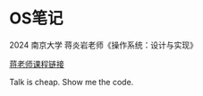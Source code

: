 # OS笔记

2024 南京大学 蒋炎岩老师《操作系统：设计与实现》

[蒋老师课程链接](https://jyywiki.cn/OS/2024)

Talk is cheap. Show me the code.
